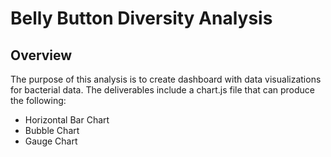 # Belly Button Diversity Analysis

## Overview

The purpose of this analysis is to create dashboard with data visualizations for bacterial data. The deliverables include a chart.js file that can produce the following: 
- Horizontal Bar Chart
- Bubble Chart
- Gauge Chart
